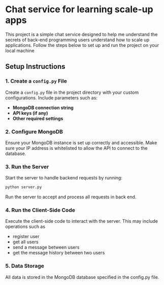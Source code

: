 # Chat service for learning scale-up apps
This project is a simple chat service designed to help me understand the secrets of back-end programming users understand how to scale up applications.
Follow the steps below to set up and run the project on your local machine

## Setup Instructions

### 1. Create a `config.py` File  
Create a `config.py` file in the project directory with your custom configurations. Include parameters such as:  
- **MongoDB connection string**  
- **API keys (if any)**  
- **Other required settings**

### 2. Configure MongoDB  
Ensure your MongoDB instance is set up correctly and accessible. Make sure your IP address is whitelisted to allow the API to connect to the database.

### 3. Run the Server  
Start the server to handle backend requests by running:  
```bash
python server.py
```
Run the server to accept and process all requests in back end.

### 4. Run the Client-Side Code
Execute the client-side code to interact with the server. This may include operations such as
- register user
- get all users 
- send a message between users
- get the message history between two users

### 5. Data Storage
All data is stored in the MongoDB database specified in the config.py file.
